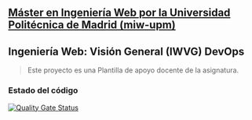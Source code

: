 ## [Máster en Ingeniería Web por la Universidad Politécnica de Madrid (miw-upm)](http://miw.etsisi.upm.es)
## Ingeniería Web: Visión General (IWVG) DevOps
> Este proyecto es una Plantilla de apoyo docente de la asignatura.

### Estado del código
[![Quality Gate Status](https://sonarcloud.io/api/project_badges/measure?project=iwvg-devops-cheng-shenhui&metric=alert_status)](https://sonarcloud.io/summary/new_code?id=iwvg-devops-cheng-shenhui)